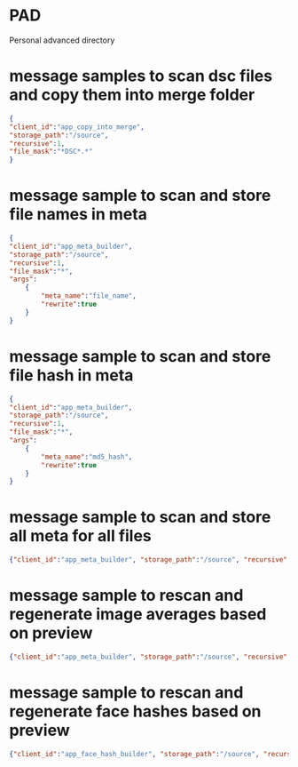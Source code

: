 # PAD
Personal advanced directory

# message samples to scan dsc files and copy them into merge folder
```json
{
"client_id":"app_copy_into_merge",
"storage_path":"/source",
"recursive":1,
"file_mask":"*DSC*.*"
}
```

# message sample to scan and store file names in meta

```json
{
"client_id":"app_meta_builder",
"storage_path":"/source",
"recursive":1,
"file_mask":"*",
"args":
    {
        "meta_name":"file_name",
        "rewrite":true
    }
}
```

# message sample to scan and store file hash in meta

```json
{
"client_id":"app_meta_builder",
"storage_path":"/source",
"recursive":1,
"file_mask":"*",
"args":
    {
        "meta_name":"md5_hash",
        "rewrite":true
    }
}
```

# message sample to scan and store all meta for all files
```json
{"client_id":"app_meta_builder", "storage_path":"/source", "recursive":1, "file_mask":"*"}
```

# message sample to rescan and regenerate image averages based on preview
```json
{"client_id":"app_meta_builder", "storage_path":"/source", "recursive":1, "file_mask":"*"}
```

# message sample to rescan and regenerate face hashes based on preview
```json
{"client_id":"app_face_hash_builder", "storage_path":"/source", "recursive":1, "file_mask":"*DSC_1456.NEF"}
```
